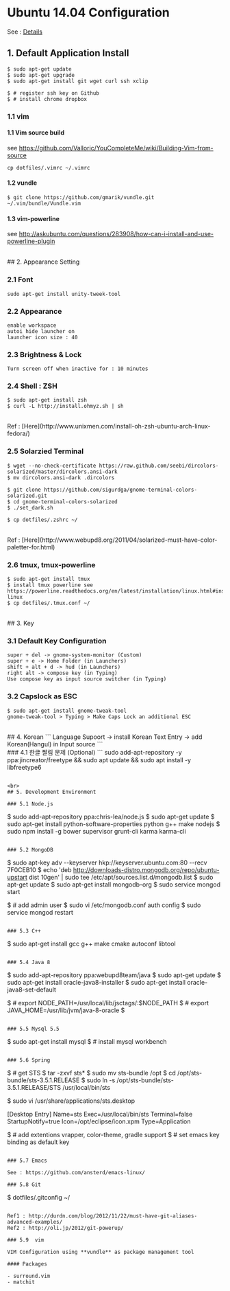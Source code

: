 # Ubuntu 14.04 Configuration

See : [Details](http://anster.tistory.com)

## 1. Default Application Install

```
$ sudo apt-get update
$ sudo apt-get upgrade
$ sudo apt-get install git wget curl ssh xclip

$ # register ssh key on Github
$ # install chrome dropbox
```

### 1.1 vim

#### 1.1 Vim source build

see https://github.com/Valloric/YouCompleteMe/wiki/Building-Vim-from-source
<br/>
```
cp dotfiles/.vimrc ~/.vimrc
```

#### 1.2 vundle
```
$ git clone https://github.com/gmarik/vundle.git ~/.vim/bundle/Vundle.vim
```

#### 1.3 vim-powerline

see http://askubuntu.com/questions/283908/how-can-i-install-and-use-powerline-plugin


<br>
## 2. Appearance Setting

### 2.1 Font
```
sudo apt-get install unity-tweek-tool
```

### 2.2 Appearance
```
enable workspace
autoi hide launcher on
launcher icon size : 40
```

### 2.3 Brightness & Lock
```
Turn screen off when inactive for : 10 minutes
```

### 2.4 Shell : ZSH
```
$ sudo apt-get install zsh
$ curl -L http://install.ohmyz.sh | sh
```
<br>
Ref : [Here](http://www.unixmen.com/install-oh-zsh-ubuntu-arch-linux-fedora/)

### 2.5 Solarzied Terminal
```
$ wget --no-check-certificate https://raw.github.com/seebi/dircolors-solarized/master/dircolors.ansi-dark
$ mv dircolors.ansi-dark .dircolors

$ git clone https://github.com/sigurdga/gnome-terminal-colors-solarized.git
$ cd gnome-terminal-colors-solarized
$ ./set_dark.sh

$ cp dotfiles/.zshrc ~/
```
<br>
Ref : [Here](http://www.webupd8.org/2011/04/solarized-must-have-color-paletter-for.html)

### 2.6 tmux, tmux-powerline
```
$ sudo apt-get install tmux
$ install tmux powerline see https://powerline.readthedocs.org/en/latest/installation/linux.html#installation-linux
$ cp dotfiles/.tmux.conf ~/
```


<br>
## 3. Key

### 3.1 Default Key Configuration
```
super + del -> gnome-system-monitor (Custom)
super + e -> Home Folder (in Launchers)
shift + alt + d -> hud (in Launchers)
right alt -> compose key (in Typing)
Use compose key as input source switcher (in Typing)
```

### 3.2 Capslock as ESC
```
$ sudo apt-get install gnome-tweak-tool
gnome-tweak-tool > Typing > Make Caps Lock an additional ESC
```

<br>
## 4. Korean
```
Language Supoort -> install Korean
Text Entry -> add Korean(Hangul) in Input source 
```
<br>
### 4.1 한글 짤림 문제 (Optional)
```
sudo add-apt-repository -y ppa:jincreator/freetype && sudo apt update && sudo apt install -y libfreetype6

```

<br>
## 5. Development Environment

### 5.1 Node.js

```
$ sudo add-apt-repository ppa:chris-lea/node.js
$ sudo apt-get update
$ sudo apt-get install python-software-properties python g++ make nodejs
$ sudo npm install -g bower supervisor grunt-cli karma karma-cli 
```

### 5.2 MongoDB
```
$ sudo apt-key adv --keyserver hkp://keyserver.ubuntu.com:80 --recv 7F0CEB10
$ echo 'deb http://downloads-distro.mongodb.org/repo/ubuntu-upstart dist 10gen' | sudo tee /etc/apt/sources.list.d/mongodb.list
$ sudo apt-get update
$ sudo apt-get install mongodb-org
$ sudo service mongod start

$ # add admin user 
$ sudo vi /etc/mongodb.conf auth config
$ sudo service mongod restart
```

### 5.3 C++
```
$ sudo apt-get install gcc g++ make cmake autoconf libtool
```

### 5.4 Java 8
```
$ sudo add-apt-repository ppa:webupd8team/java
$ sudo apt-get update
$ sudo apt-get install oracle-java8-installer
$ sudo apt-get install oracle-java8-set-default

$ # export NODE_PATH=/usr/local/lib/jsctags/:$NODE_PATH
$ # export JAVA_HOME=/usr/lib/jvm/java-8-oracle
$
```

### 5.5 Mysql 5.5
```
$ sudo apt-get install mysql
$ # install mysql workbench
```

### 5.6 Spring
```
$ # get STS 
$ tar -zxvf sts*
$ sudo mv sts-bundle /opt
$ cd /opt/sts-bundle/sts-3.5.1.RELEASE
$ sudo ln -s /opt/sts-bundle/sts-3.5.1.RELEASE/STS /usr/local/bin/sts

$ sudo vi /usr/share/applications/sts.desktop

[Desktop Entry]
Name=sts
Exec=/usr/local/bin/sts
Terminal=false
StartupNotify=true
Icon=/opt/eclipse/icon.xpm
Type=Application

$ # add extentions vrapper, color-theme, gradle support
$ # set emacs key binding as default key
```

### 5.7 Emacs

See : https://github.com/ansterd/emacs-linux/

### 5.8 Git

```
$ dotfiles/.gitconfig ~/
```

Ref1 : http://durdn.com/blog/2012/11/22/must-have-git-aliases-advanced-examples/  
Ref2 : http://oli.jp/2012/git-powerup/

### 5.9  vim

VIM Configuration using **vundle** as package management tool

#### Packages

- surround.vim
- matchit




